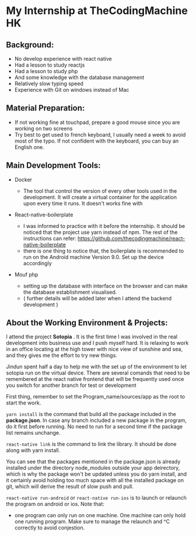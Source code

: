 My Internship at TheCodingMachine HK
===

Background:
---
- No develop experience with react native 
- Had a lesson to study reactjs
- Had a lesson to study php
- And some knowledge with the database management
- Relatively slow typing speed
- Experience with Git on windows instead of Mac

Material Preparation:
---
- If not working fine at touchpad, prepare a good mouse since you are working on two screens
- Try best to get used to french keyboard, I usually need a week to avoid most of the typo. If not confident with the keyboard, you can buy an English one.

Main Development Tools:
---
- Docker
  - The tool that control the version of every other tools used in the development. It will create a virtual container for the application upon every time it runs. It doesn't works fine with
  
- React-native-boilerplate
  - I was informed to practice with it before the internship. It should be noticed that the project use yarn instead of npm. The rest of the instructions can refer: 
  https://github.com/thecodingmachine/react-native-boilerplate
  - there is one thing to notice that, the boilerplate is recommended to run on the Android machine Version 9.0. Set up the device accordingly
 
- Mouf php
  - setting up the database with interface on the browser and can make the database establishment visualised.
  - ( further details will be added later when I attend the backend development )
  
About the Working Environment & Projects:
---
  I attend the project __Sotopia__ . It is the first time I was involved in the real development into business use and I push myself hard. It is relaxing to work in an office locating at the high tower with nice view of sunshine and sea, and they gives me the effort to try new things.

  Jindun spent half a day to help me with the set up of the environment to let sotopia run on the virtual device. There are several comands that need to be remembered at the react native frontend that will be frequently used once you switch for another branch for test or development
  
  First thing, remember to set the Program_name/sources/app as the root to start the work.
  
  ` yarn install ` is the command that build all the package included in the __package.json__. In case any branch included a new package in the program, do it first before running. No need to run for a second time if the package list remains unchange.
  
  ` react-native link ` is the command to link the library. It should be done along with yarn install.
  
  You can see that the packages mentioned in the package.json is already installed under the directory node_modules outside your app deirectory, which is why the package won't be updated unless you do yarn install, and it certainly avoid holding too much space with all the installed package on git, which will derive the result of slow push and pull.
  
  ` react-native run-android ` or ` react-native run-ios ` is to launch or relaunch the program on android or ios. Note that:
  - one program can only run on one machine. One machine can only hold one running program. Make sure to manage the relaunch and ^C correctly to avoid conjestion.
  
  



